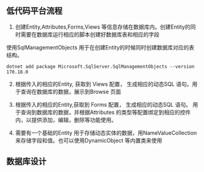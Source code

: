 ## 低代码平台流程
1. 创建Entity,Attributes,Forms,Views 等信息存储在数据库内。创建Entity的同时需要在数据库运行相应的脚本创建好数据库表和相应的字段

使用SqlManagementObjects 用于在创建Entity的时候同时创建数据库对应的表结构。
```
dotnet add package Microsoft.SqlServer.SqlManagementObjects --version 170.18.0
```

2. 根据传入的相应的Entity, 获取到 Views 配置， 生成相应的动态SQL 语句。用于查询在数据库的数据，展示到Browse 页面

3. 根据传入的相应的Entity,获取到 Forms 配置， 生成相应的动态SQL 语句。 用于查询到数据库的数据，并根据Attributes 的类型等配置绑定到相应的控件内，以提供添加，编辑，删除等功能使用。

4. 需要有一个基础的Entity 用于存储动态实体的数据，用NameValueCollection 来存储字段和值。也可以使用DynamicObject 等内置类来使用

## 数据库设计

##